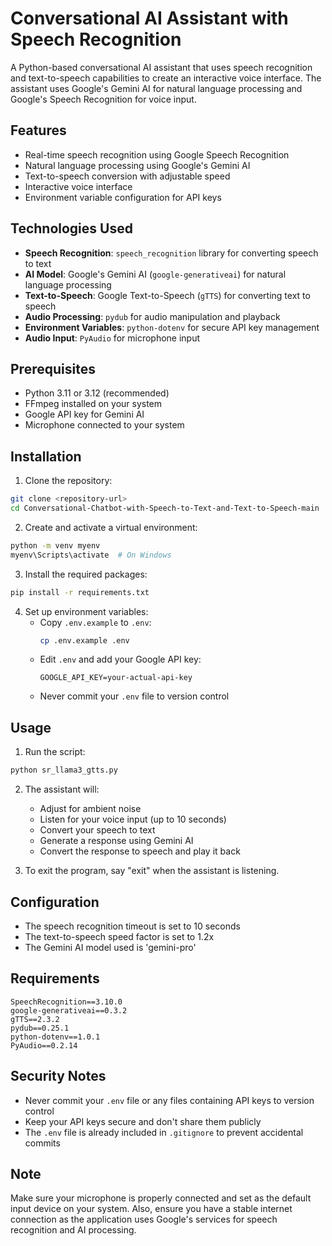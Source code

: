 # Conversational AI Assistant with Speech Recognition

A Python-based conversational AI assistant that uses speech recognition and text-to-speech capabilities to create an interactive voice interface. The assistant uses Google's Gemini AI for natural language processing and Google's Speech Recognition for voice input.

## Features

- Real-time speech recognition using Google Speech Recognition
- Natural language processing using Google's Gemini AI
- Text-to-speech conversion with adjustable speed
- Interactive voice interface
- Environment variable configuration for API keys

## Technologies Used

- **Speech Recognition**: `speech_recognition` library for converting speech to text
- **AI Model**: Google's Gemini AI (`google-generativeai`) for natural language processing
- **Text-to-Speech**: Google Text-to-Speech (`gTTS`) for converting text to speech
- **Audio Processing**: `pydub` for audio manipulation and playback
- **Environment Variables**: `python-dotenv` for secure API key management
- **Audio Input**: `PyAudio` for microphone input

## Prerequisites

- Python 3.11 or 3.12 (recommended)
- FFmpeg installed on your system
- Google API key for Gemini AI
- Microphone connected to your system

## Installation

1. Clone the repository:
```bash
git clone <repository-url>
cd Conversational-Chatbot-with-Speech-to-Text-and-Text-to-Speech-main
```

2. Create and activate a virtual environment:
```bash
python -m venv myenv
myenv\Scripts\activate  # On Windows
```

3. Install the required packages:
```bash
pip install -r requirements.txt
```

4. Set up environment variables:
   - Copy `.env.example` to `.env`:
     ```bash
     cp .env.example .env
     ```
   - Edit `.env` and add your Google API key:
     ```
     GOOGLE_API_KEY=your-actual-api-key
     ```
   - Never commit your `.env` file to version control

## Usage

1. Run the script:
```bash
python sr_llama3_gtts.py
```

2. The assistant will:
   - Adjust for ambient noise
   - Listen for your voice input (up to 10 seconds)
   - Convert your speech to text
   - Generate a response using Gemini AI
   - Convert the response to speech and play it back

3. To exit the program, say "exit" when the assistant is listening.

## Configuration

- The speech recognition timeout is set to 10 seconds
- The text-to-speech speed factor is set to 1.2x
- The Gemini AI model used is 'gemini-pro'

## Requirements

```
SpeechRecognition==3.10.0
google-generativeai==0.3.2
gTTS==2.3.2
pydub==0.25.1
python-dotenv==1.0.1
PyAudio==0.2.14
```

## Security Notes

- Never commit your `.env` file or any files containing API keys to version control
- Keep your API keys secure and don't share them publicly
- The `.env` file is already included in `.gitignore` to prevent accidental commits

## Note

Make sure your microphone is properly connected and set as the default input device on your system. Also, ensure you have a stable internet connection as the application uses Google's services for speech recognition and AI processing.

